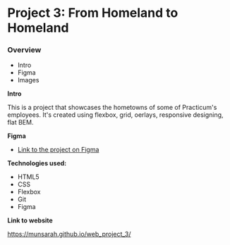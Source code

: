 # Project 3: From Homeland to Homeland
### Overview  
* Intro  
* Figma  
* Images  
  
**Intro**    
  
This is a project that showcases the hometowns of some of Practicum's employees. It's created using flexbox, grid, oerlays, responsive designing, flat BEM.
  
**Figma**  
  
* [Link to the project on Figma](https://www.figma.com/file/1zCYcflj6BJx5VqOvXU9nb/Sprint-3-From-Homeland-to-Homeland-desktop-mobile?node-id=0%3A1)  
  
**Technologies used:**

* HTML5
* CSS
* Flexbox
* Git
* Figma

**Link to website**  

https://munsarah.github.io/web_project_3/
